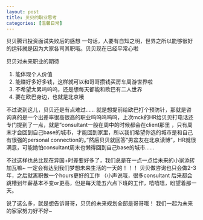```yaml
---
layout: post
title: 贝贝的职业思考
categories: [温馨日常]
---
```


贝贝腾讯投资面试失败后的感想<abs>
  一句话，人要有自知之明，世界之所以能够很好的运转就是因为大家各司其职哦。贝贝现在已经平常心啦
  
贝贝对未来职业的期待<abs>
  1. 能体现个人价值
  2. 能赚好多好多钱，这样就可以和哥哥攒钱买房车周游世界啦
  3. 不希望太累呜呜呜，还是想每天都能和欧巴有二人世界
  4. 要在欧巴身边，也就是北京哦
  
  不过说到这儿，贝贝还是有点难过…… 就是想提前给欧巴打个预防针，那就是咨询真的是一个出差率很高很高的职业呜呜呜呜呜，上次mck的HR给贝贝打电话还专门提到了一点，就是“consultant一般在周中的时候都会在client那里
  ，只有周末才会回到自己base的城市，才能回到家里，所以我们希望你选的城市是和自己有很强的personal connection的。”然后贝贝就回答“男盆友在北京读博”，HR就很满意，可能她怕consultant周末也懒得回到自己base的城市……
  
  不过这样也总比现在异国+时差要好多了，我们总是在一点一点给未来的小家添砖加瓦嘛~ 一定会有达到我们梦想未来生活的一天的！！！ 贝贝做咨询也只会做2-3年，之后就离职做一个hours更好的工作 （小声说哦，很多consultant
  后来都会跳槽到年薪基本不变or更高，但是每天能五六点下班的工作，嘻嘻嘻，盼望着那一天。
  
  说了这么多，就是想告诉哥哥，贝贝的未来规划全部是哥哥哦！ 我们一起为未来的家家努力好不好~ 
